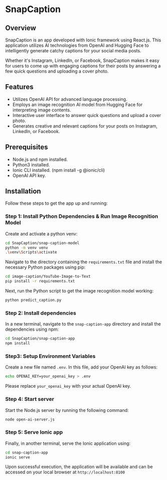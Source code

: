 # SnapCaption

## Overview
SnapCaption is an app developed with Ionic framework using React.js. This application utilizes AI technologies from OpenAI and Hugging Face to intelligently generate catchy captions for your social media posts. 

Whether it's Instagram, LinkedIn, or Facebook, SnapCaption makes it easy for users to come up with engaging captions for their posts by answering a few quick questions and uploading a cover photo.

## Features
- Utilizes OpenAI API for advanced language processing.
- Employs an image recognition AI model from Hugging Face for interpreting image contents.
- Interactive user interface to answer quick questions and upload a cover photo.
- Generates creative and relevant captions for your posts on Instagram, LinkedIn, or Facebook.

## Prerequisites
- Node.js and npm installed.
- Python3 installed.
- Ionic CLI installed. (npm install -g @ionic/cli)
- OpenAI API key.

## Installation
Follow these steps to get the app up and running:


### Step 1: Install Python Dependencies & Run Image Recognition Model
Create and activate a python venv:

```bash
cd SnapCaption/snap-caption-model
python -m venv venv
.\venv\Scripts\activate
```

Navigate to the directory containing the `requirements.txt` file and install the necessary Python packages using pip:

```bash
cd image-caption/YouTube-Image-to-Text
pip install -r requirements.txt
```

Next, run the Python script to get the image recognition model working:

```bash
python predict_caption.py
```

### Step 2: Install dependencies
In a new terminal, navigate to the `snap-caption-app` directory and install the dependencies using npm:

```bash
cd SnapCaption/snap-caption-app
npm install
```

### Step3: Setup Environment Variables
Create a new file named `.env`. In this file, add your OpenAI key as follows:

```bash
echo OPENAI_KEY=your_openai_key > .env
```

Please replace `your_openai_key` with your actual OpenAI key.

### Step 4: Start server
Start the Node.js server by running the following command:
```bash
node open-ai-server.js
```

### Step 5: Serve Ionic app
Finally, in another terminal, serve the Ionic application using:
```bash
cd snap-caption-app
ionic serve
```

Upon successful execution, the application will be available and can be accessed on your local browser at `http://localhost:8100`
